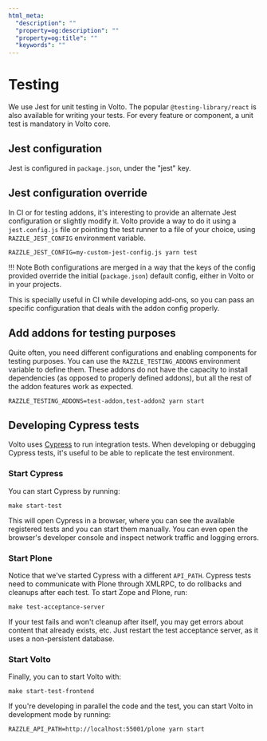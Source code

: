 ```yaml
---
html_meta:
  "description": ""
  "property=og:description": ""
  "property=og:title": ""
  "keywords": ""
---
```


# Testing

We use Jest for unit testing in Volto. The popular `@testing-library/react` is also
available for writing your tests. For every feature or component, a unit test is
mandatory in Volto core.

## Jest configuration

Jest is configured in `package.json`, under the "jest" key.

## Jest configuration override

In CI or for testing addons, it's interesting to provide an alternate Jest configuration
or slightly modify it. Volto provide a way to do it using a `jest.config.js` file or
pointing the test runner to a file of your choice, using `RAZZLE_JEST_CONFIG`
environment variable.

    RAZZLE_JEST_CONFIG=my-custom-jest-config.js yarn test

!!! Note
    Both configurations are merged in a way that the keys of the config provided override  the initial (`package.json`) default config, either in Volto or in your projects.

This is specially useful in CI while developing add-ons, so you can pass an specific configuration that deals with the addon config properly.

## Add addons for testing purposes

Quite often, you need different configurations and enabling components for testing purposes. You can use the `RAZZLE_TESTING_ADDONS` environment variable to define them. These addons do not have the capacity to install dependencies (as opposed to properly defined addons), but all the rest of the addon features work as expected.

    RAZZLE_TESTING_ADDONS=test-addon,test-addon2 yarn start

## Developing Cypress tests

Volto uses [Cypress](https://cypress.io) to run integration tests. When
developing or debugging Cypress tests, it's useful to be able to replicate the
test environment.

### Start Cypress

You can start Cypress by running:

```
make start-test
```

This will open Cypress in a browser, where you can see the available registered
tests and you can start them manually. You can even open the browser's
developer console and inspect network traffic and logging errors.

### Start Plone

Notice that we've started Cypress with a different `API_PATH`. Cypress tests
need to communicate with Plone through XMLRPC, to do rollbacks and cleanups
after each test. To start Zope and Plone, run:

```
make test-acceptance-server
```

If your test fails and won't cleanup after itself, you may get errors about
content that already exists, etc. Just restart the test acceptance server, as
it uses a non-persistent database.

### Start Volto

Finally, you can to start Volto with:

```
make start-test-frontend
```

If you're developing in parallel the code and the test, you can start Volto in
development mode by running:

```
RAZZLE_API_PATH=http://localhost:55001/plone yarn start
```
